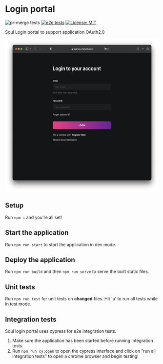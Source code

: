 # Login portal

![pr-merge tests](https://github.com/soul-project/login-portal/actions/workflows/pr-merge.yml/badge.svg)
[![e2e tests](https://github.com/soul-project/login-portal/actions/workflows/e2e.yml/badge.svg)](https://github.com/soul-project/login-portal/actions/workflows/e2e.yml)
[![License: MIT](https://img.shields.io/badge/License-MIT-yellow.svg)](https://opensource.org/licenses/MIT)

Soul Login portal to support application OAuth2.0

<img src="resources/screenshot.png" height="500px" />

## Setup

Run `npm i` and you're all set!

## Start the application

Run `npm run start` to start the application in dev mode.

## Deploy the application

Run `npm run build` and then `npm run serve` to serve the built static files.

## Unit tests

Run `npm run test` for unit tests on **changed** files. Hit 'a' to run all tests while in test mode.

## Integration tests

Soul login portal uses cypress for e2e integration tests.

1. Make sure the application has been started before running integration tests.
2. Run `npm run cy:open` to open the cypress interface and click on "run all integration tests" to open a chrome browser and begin testing!
